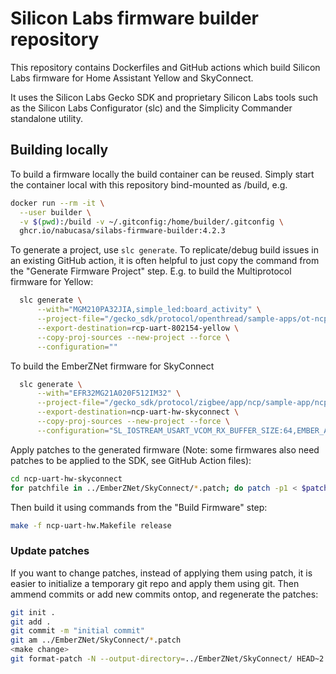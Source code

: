 # Silicon Labs firmware builder repository

This repository contains Dockerfiles and GitHub actions which build Silicon Labs
firmware for Home Assistant Yellow and SkyConnect.

It uses the Silicon Labs Gecko SDK and proprietary Silicon Labs tools such as
the Silicon Labs Configurator (slc) and the Simplicity Commander standalone
utility.

## Building locally

To build a firmware locally the build container can be reused. Simply start the
container local with this repository bind-mounted as /build, e.g.

```sh
docker run --rm -it \
  --user builder \
  -v $(pwd):/build -v ~/.gitconfig:/home/builder/.gitconfig \
  ghcr.io/nabucasa/silabs-firmware-builder:4.2.3
```

To generate a project, use `slc generate`. To replicate/debug build issues in
an existing GitHub action, it is often helpful to just copy the command from
the "Generate Firmware Project" step. E.g. to build the Multiprotocol firmware
for Yellow:

```sh
  slc generate \
      --with="MGM210PA32JIA,simple_led:board_activity" \
      --project-file="/gecko_sdk/protocol/openthread/sample-apps/ot-ncp/rcp-uart-802154.slcp" \
      --export-destination=rcp-uart-802154-yellow \
      --copy-proj-sources --new-project --force \
      --configuration=""
```

To build the EmberZNet firmware for SkyConnect

```sh
  slc generate \
      --with="EFR32MG21A020F512IM32" \
      --project-file="/gecko_sdk/protocol/zigbee/app/ncp/sample-app/ncp-uart-hw/ncp-uart-hw.slcp" \
      --export-destination=ncp-uart-hw-skyconnect \
      --copy-proj-sources --new-project --force \
      --configuration="SL_IOSTREAM_USART_VCOM_RX_BUFFER_SIZE:64,EMBER_APS_UNICAST_MESSAGE_COUNT:20,EMBER_NEIGHBOR_TABLE_SIZE:26,EMBER_SOURCE_ROUTE_TABLE_SIZE:200,"
```

Apply patches to the generated firmware (Note: some firmwares also need patches
to be applied to the SDK, see GitHub Action files):

```sh
cd ncp-uart-hw-skyconnect
for patchfile in ../EmberZNet/SkyConnect/*.patch; do patch -p1 < $patchfile; done
```

Then build it using commands from the "Build Firmware" step:

```sh
make -f ncp-uart-hw.Makefile release
```

### Update patches

If you want to change patches, instead of applying them using patch, it is
easier to initialize a temporary git repo and apply them using git. Then ammend
commits or add new commits ontop, and regenerate the patches:

```sh
git init .
git add .
git commit -m "initial commit"
git am ../EmberZNet/SkyConnect/*.patch 
<make change>
git format-patch -N --output-directory=../EmberZNet/SkyConnect/ HEAD~2
```

